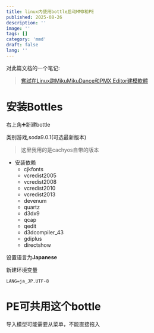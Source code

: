 ```yaml
---
title: linux内使用bottle启动MMD和PE
published: 2025-08-26
description: ''
image: ''
tags: []
category: 'mmd'
draft: false 
lang: ''
---
```


对此篇文档的一个笔记:
> [嘗試在Linux跑MikuMikuDance和PMX Editor建模軟體](https://ivonblog.com/posts/mikumikudance-linux/)

# 安装Bottles

右上角➕新建bottle

类别游戏,soda9.0.1(可选最新版本)
> 这里我用的是cachyos自带的版本

- 安装依赖
    - cjkfonts
    - vcredist2005
    - vcredist2008
    - vcredist2010
    - vcredist2013
    - devenum
    - quartz
    - d3dx9
    - qcap
    - qedit
    - d3dcompiler_43
    - gdiplus
    - directshow

设置语言为**Japanese**

新建环境变量

    LANG=ja_JP.UTF-8

# PE可共用这个bottle
导入模型可能需要从菜单，不能直接拖入